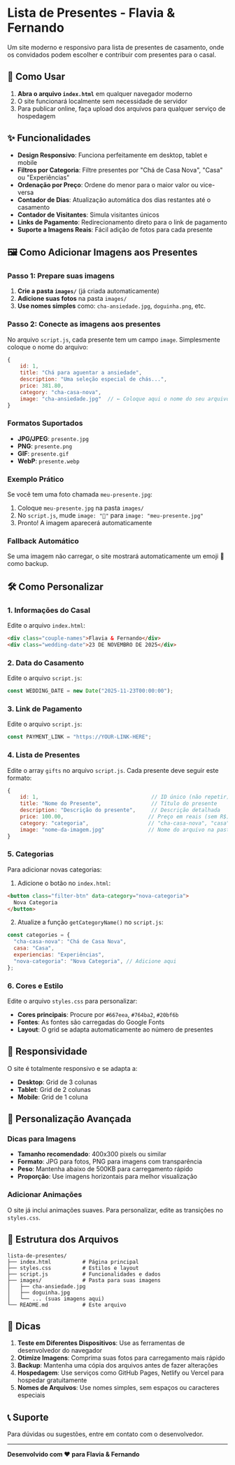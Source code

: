 # Lista de Presentes - Flavia & Fernando

Um site moderno e responsivo para lista de presentes de casamento, onde os convidados podem escolher e contribuir com presentes para o casal.

## 🚀 Como Usar

1. **Abra o arquivo `index.html`** em qualquer navegador moderno
2. O site funcionará localmente sem necessidade de servidor
3. Para publicar online, faça upload dos arquivos para qualquer serviço de hospedagem

## ✨ Funcionalidades

- **Design Responsivo**: Funciona perfeitamente em desktop, tablet e mobile
- **Filtros por Categoria**: Filtre presentes por "Chá de Casa Nova", "Casa" ou "Experiências"
- **Ordenação por Preço**: Ordene do menor para o maior valor ou vice-versa
- **Contador de Dias**: Atualização automática dos dias restantes até o casamento
- **Contador de Visitantes**: Simula visitantes únicos
- **Links de Pagamento**: Redirecionamento direto para o link de pagamento
- **Suporte a Imagens Reais**: Fácil adição de fotos para cada presente

## 🖼️ Como Adicionar Imagens aos Presentes

### Passo 1: Prepare suas imagens

1. **Crie a pasta `images/`** (já criada automaticamente)
2. **Adicione suas fotos** na pasta `images/`
3. **Use nomes simples** como: `cha-ansiedade.jpg`, `doguinha.png`, etc.

### Passo 2: Conecte as imagens aos presentes

No arquivo `script.js`, cada presente tem um campo `image`. Simplesmente coloque o nome do arquivo:

```javascript
{
    id: 1,
    title: "Chá para aguentar a ansiedade",
    description: "Uma seleção especial de chás...",
    price: 381.80,
    category: "cha-casa-nova",
    image: "cha-ansiedade.jpg"  // ← Coloque aqui o nome do seu arquivo
}
```

### Formatos Suportados

- **JPG/JPEG**: `presente.jpg`
- **PNG**: `presente.png`
- **GIF**: `presente.gif`
- **WebP**: `presente.webp`

### Exemplo Prático

Se você tem uma foto chamada `meu-presente.jpg`:

1. Coloque `meu-presente.jpg` na pasta `images/`
2. No `script.js`, mude `image: "🎁"` para `image: "meu-presente.jpg"`
3. Pronto! A imagem aparecerá automaticamente

### Fallback Automático

Se uma imagem não carregar, o site mostrará automaticamente um emoji 🎁 como backup.

## 🛠️ Como Personalizar

### 1. Informações do Casal

Edite o arquivo `index.html`:

```html
<div class="couple-names">Flavia & Fernando</div>
<div class="wedding-date">23 DE NOVEMBRO DE 2025</div>
```

### 2. Data do Casamento

Edite o arquivo `script.js`:

```javascript
const WEDDING_DATE = new Date("2025-11-23T00:00:00");
```

### 3. Link de Pagamento

Edite o arquivo `script.js`:

```javascript
const PAYMENT_LINK = "https://YOUR-LINK-HERE";
```

### 4. Lista de Presentes

Edite o array `gifts` no arquivo `script.js`. Cada presente deve seguir este formato:

```javascript
{
    id: 1,                                    // ID único (não repetir)
    title: "Nome do Presente",                // Título do presente
    description: "Descrição do presente",     // Descrição detalhada
    price: 100.00,                           // Preço em reais (sem R$)
    category: "categoria",                   // "cha-casa-nova", "casa", ou "experiencias"
    image: "nome-da-imagem.jpg"              // Nome do arquivo na pasta images/
}
```

### 5. Categorias

Para adicionar novas categorias:

1. Adicione o botão no `index.html`:

```html
<button class="filter-btn" data-category="nova-categoria">
  Nova Categoria
</button>
```

2. Atualize a função `getCategoryName()` no `script.js`:

```javascript
const categories = {
  "cha-casa-nova": "Chá de Casa Nova",
  casa: "Casa",
  experiencias: "Experiências",
  "nova-categoria": "Nova Categoria", // Adicione aqui
};
```

### 6. Cores e Estilo

Edite o arquivo `styles.css` para personalizar:

- **Cores principais**: Procure por `#667eea`, `#764ba2`, `#20bf6b`
- **Fontes**: As fontes são carregadas do Google Fonts
- **Layout**: O grid se adapta automaticamente ao número de presentes

## 📱 Responsividade

O site é totalmente responsivo e se adapta a:

- **Desktop**: Grid de 3 colunas
- **Tablet**: Grid de 2 colunas
- **Mobile**: Grid de 1 coluna

## 🎨 Personalização Avançada

### Dicas para Imagens

- **Tamanho recomendado**: 400x300 pixels ou similar
- **Formato**: JPG para fotos, PNG para imagens com transparência
- **Peso**: Mantenha abaixo de 500KB para carregamento rápido
- **Proporção**: Use imagens horizontais para melhor visualização

### Adicionar Animações

O site já inclui animações suaves. Para personalizar, edite as transições no `styles.css`.

## 🔧 Estrutura dos Arquivos

```
lista-de-presentes/
├── index.html          # Página principal
├── styles.css          # Estilos e layout
├── script.js           # Funcionalidades e dados
├── images/             # Pasta para suas imagens
│   ├── cha-ansiedade.jpg
│   ├── doguinha.jpg
│   └── ... (suas imagens aqui)
└── README.md           # Este arquivo
```

## 🌟 Dicas

1. **Teste em Diferentes Dispositivos**: Use as ferramentas de desenvolvedor do navegador
2. **Otimize Imagens**: Comprima suas fotos para carregamento mais rápido
3. **Backup**: Mantenha uma cópia dos arquivos antes de fazer alterações
4. **Hospedagem**: Use serviços como GitHub Pages, Netlify ou Vercel para hospedar gratuitamente
5. **Nomes de Arquivos**: Use nomes simples, sem espaços ou caracteres especiais

## 📞 Suporte

Para dúvidas ou sugestões, entre em contato com o desenvolvedor.

---

**Desenvolvido com ❤️ para Flavia & Fernando**
